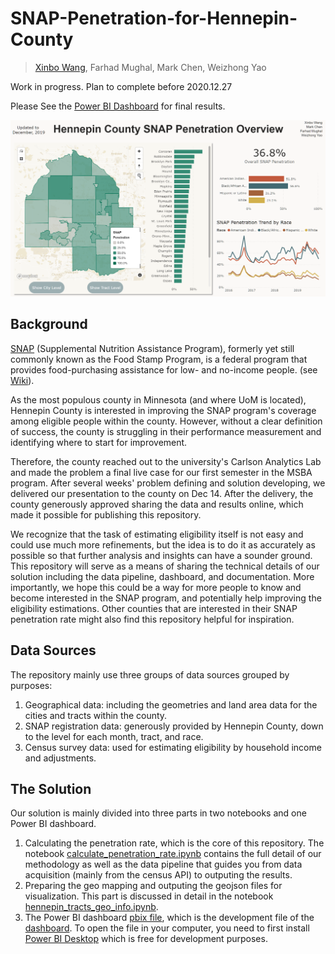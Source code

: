 # SNAP-Penetration-for-Hennepin-County
>[Xinbo Wang](https://github.com/xinbo-hubert-wang), Farhad Mughal, Mark Chen, Weizhong Yao

Work in progress. Plan to complete before 2020.12.27

Please See the [Power BI Dashboard](https://app.powerbi.com/view?r=eyJrIjoiYzRmNTdjYWQtMDE4ZS00ZDYxLWFmYmMtNDZiYzZlMmNjMDdjIiwidCI6Ijc3YjRmOGFkLWY2MmEtNGUzYS05OWFmLTAwM2RhNzYwMDQ3YyIsImMiOjF9&pageName=ReportSection) for final results.

![png](dashboard_snapshot.png)

## Background

[SNAP](https://www.fns.usda.gov/snap/supplemental-nutrition-assistance-program) (Supplemental Nutrition Assistance Program), formerly yet still commonly known as the Food Stamp Program, is a federal program that provides food-purchasing assistance for low- and no-income people. (see [Wiki](https://en.wikipedia.org/wiki/Supplemental_Nutrition_Assistance_Program)).

As the most populous county in Minnesota (and where UoM is located), Hennepin County is interested in improving the SNAP program's coverage among eligible people within the county. However, without a clear definition of success, the county is struggling in their performance measurement and identifying where to start for improvement. 

Therefore, the county reached out to the university's Carlson Analytics Lab and made the problem a final live case for our first semester in the MSBA program. After several weeks' problem defining and solution developing, we delivered our presentation to the county on Dec 14. After the delivery, the county generously approved sharing the data and results online, which made it possible for publishing this repository. 

We recognize that the task of estimating eligibility itself is not easy and could use much more refinements, but the idea is to do it as accurately as possible so that further analysis and insights can have a sounder ground. This repository will serve as a means of sharing the technical details of our solution including the data pipeline, dashboard, and documentation. More importantly, we hope this could be a way for more people to know and become interested in the SNAP program, and potentially help improving the eligibility estimations. Other counties that are interested in their SNAP penetration rate might also find this repository helpful for inspiration.

## Data Sources

The repository mainly use three groups of data sources grouped by purposes:
1. Geographical data: including the geometries and land area data for the cities and tracts within the county.
2. SNAP registration data: generously provided by Hennepin County, down to the level for each month, tract, and race.
3. Census survey data: used for estimating eligibility by household income and adjustments.

## The Solution

Our solution is mainly divided into three parts in two notebooks and one Power BI dashboard.

1. Calculating the penetration rate, which is the core of this repository. The notebook [calculate_penetration_rate.ipynb](calculate_penetration_rate.ipynb) contains the full detail of our methodology as well as the data pipeline that guides you from data acquisition (mainly from the census API) to outputing the results.
2. Preparing the geo mapping and outputing the geojson files for visualization. This part is discussed in detail in the notebook [hennepin_tracts_geo_info.ipynb](hennepin_tracts_geo_info.ipynb).
3. The Power BI dashboard [pbix file](https://github.com/xinbo-hubert-wang/SNAP-Penetration-for-Hennepin-County/blob/main/SNAP%20Penetration%20Rate%20Dashboard.pbix), which is the development file of the [dashboard](https://app.powerbi.com/view?r=eyJrIjoiYzRmNTdjYWQtMDE4ZS00ZDYxLWFmYmMtNDZiYzZlMmNjMDdjIiwidCI6Ijc3YjRmOGFkLWY2MmEtNGUzYS05OWFmLTAwM2RhNzYwMDQ3YyIsImMiOjF9&pageName=ReportSection). To open the file in your computer, you need to first install [Power BI Desktop](https://powerbi.microsoft.com/en-us/desktop/) which is free for development purposes.
